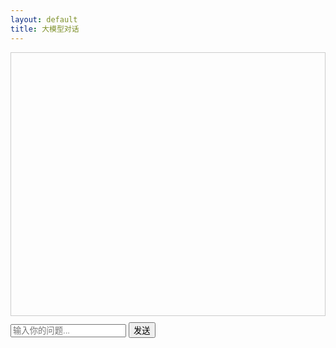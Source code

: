 ```yaml
---
layout: default
title: 大模型对话
---
```


<div id="chat-container">
  <!-- 对话消息显示区域 -->
  <div id="chat-messages"></div>
  <!-- 输入框 -->
  <input type="text" id="user-input" placeholder="输入你的问题...">
  <!-- 发送按钮 -->
  <button id="send-button">发送</button>
</div>

<script>
  // 获取 DOM 元素
  const chatMessages = document.getElementById('chat-messages');
  const userInput = document.getElementById('user-input');
  const sendButton = document.getElementById('send-button');

  // 发送消息函数
  function sendMessage() {
    const message = userInput.value;
    if (message.trim() === '') return;

    // 显示用户消息
    appendMessage('user', message);

    // 调用 API
    fetch('https://api.siliconflow.cn/v1/chat/completions', {
    method: 'POST',
    headers: {
        'Content-Type': 'application/json',
        'Authorization': 'Bearer sk-uaqwrwlwdbconrtgnybuseuzrejvjjymexblmbeedimdrncl'
    },
    body: JSON.stringify({
        model: 'Qwen/Qwen2.5-72B-Instruct',
        messages: [
        {
            role: 'user',
            content: message
        }
        ]
    })
    })
    .then(response => response.json())
    .then(data => {
    appendMessage('bot', data.choices[0].message.content);
    })

    .catch(error => {
      console.error('Error:', error);
      appendMessage('bot', '抱歉，发生错误，请稍后再试。');
    });

    userInput.value = '';
  }

  // 追加消息到聊天区域
  function appendMessage(sender, text) {
    const messageElement = document.createElement('div');
    messageElement.classList.add('message', sender);
    messageElement.textContent = text;
    chatMessages.appendChild(messageElement);
    chatMessages.scrollTop = chatMessages.scrollHeight;
  }

  // 绑定事件
  sendButton.addEventListener('click', sendMessage);
  userInput.addEventListener('keypress', (e) => {
    if (e.key === 'Enter') {
      sendMessage();
    }
  });
</script>

<style>
  #chat-container {
    max-width: 600px;
    margin: 0 auto;
  }

  #chat-messages {
    border: 1px solid #ccc;
    height: 400px;
    overflow-y: auto;
    padding: 10px;
    margin-bottom: 10px;
  }

  .message {
    margin-bottom: 5px;
    padding: 5px;
    border-radius: 5px;
  }

  .user {
    background-color: #e3f2fd;
    text-align: right;
  }

  .bot {
    background-color: #f1f8e9;
  }
</style>